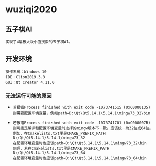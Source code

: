 # wuziqi2020
## 五子棋AI
    实现了4层极大极小值搜索的五子棋AI。
## 开发环境
    操作系统：Windows 10
    IDE：Clion2019.3.3
    GUI：Qt Creator 4.11.0
### 无法运行可能的原因
-     若报错Process finished with exit code -1073741515 (0xC0000135)
      则需要配置环境变量，例如path=D:\Qt\Qt5.14.1\5.14.1\mingw73_32\bin
-     若报错Process finished with exit code -1073741701 (0xC000007B)
      则可能是编译和配置环境变量时选择的mingw版本不一致。应该统一为32位或64位。
      例如，在Cmakelists.txt里是CMAKE_PREFIX_PATH D:/Qt/Qt5.14.1/5.14.1/mingw73_32
      在配置环境变量时也应该path=D:\Qt\Qt5.14.1\5.14.1\mingw73_32\bin
      同理，若在Cmakelists.txt里是CMAKE_PREFIX_PATH D:/Qt/Qt5.14.1/5.14.1/mingw73_64
      在配置环境变量时也应该path=D:\Qt\Qt5.14.1\5.14.1\mingw73_64\bin
